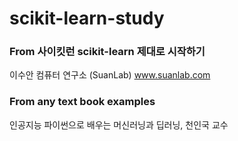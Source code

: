 # scikit-learn-study
### From 사이킷런 scikit-learn 제대로 시작하기  
이수안 컴퓨터 연구소 (SuanLab) www.suanlab.com

### From any text book examples
인공지능 파이썬으로 배우는 머신러닝과 딥러닝, 천인국 교수
